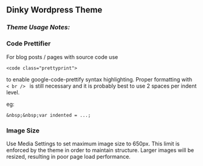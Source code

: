 Dinky Wordpress Theme
---------------------

### *Theme Usage Notes:*

### Code Prettifier

For blog posts / pages with source code use

    <code class="prettyprint">

to enable google-code-prettify syntax highlighting.  Proper formatting with <code> < br /> </code> is still necessary and it is probably best to use 2 spaces per indent level.

eg:

    &nbsp;&nbsp;var indented = ...;

### Image Size
Use Media Settings to set maximum image size to 650px. This limit is enforced by the theme in order to maintain structure.  Larger images will be resized, resulting in poor page load performance.
